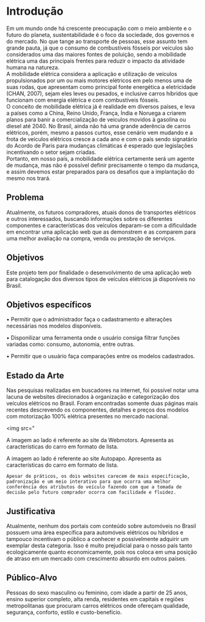 # Introdução

Em um mundo onde há crescente preocupação com o meio ambiente e o futuro do planeta, sustentabilidade é o foco da sociedade, dos governos e do mercado. No que tange ao transporte de pessoas, esse assunto tem grande pauta, já que o consumo de combustíveis fósseis por veículos são considerados uma das maiores fontes de poluição, sendo a mobilidade elétrica uma das principais frentes para reduzir o impacto da atividade humana na natureza.  
A mobilidade elétrica considera a aplicação e utilização de veículos propulsionados por um ou mais motores elétricos em pelo menos uma de suas rodas, que apresentam como principal fonte energética a eletricidade (CHAN, 2007), sejam eles leves ou pesados, e inclusive carros híbridos que funcionam com energia elétrica e com combustíveis fósseis.  
O conceito de mobilidade elétrica já é realidade em diversos países, e leva a países como a China, Reino Unido, França, Índia e Noruega a criarem planos para banir a comercialização de veículos movidos à gasolina ou diesel até 2040. No Brasil, ainda não há uma grande aderência de carros elétricos, porém, mesmo a passos curtos, esse cenário vem mudando e a frota de veículos elétricos cresce a cada ano e com o país sendo signatário do Acordo de Paris para mudanças climáticas é esperado que legislações incentivando o setor sejam criadas.  
Portanto, em nosso país, a mobilidade elétrica certamente será um agente de mudança, mas não é possível definir precisamente o tempo da mudança, e assim devemos estar preparados para os desafios que a implantação do mesmo nos trará.  


## Problema

Atualmente, os futuros compradores, atuais donos de transportes elétricos e outros interessados, buscando informações sobre os diferentes componentes e características dos veículos deparam-se com a dificuldade em encontrar uma aplicação web que as demonstrem e as comparem para uma melhor avaliação na compra, venda ou prestação de serviços.


## Objetivos

Este projeto tem por finalidade o desenvolvimento de uma aplicação web para catalogação dos diversos tipos de veículos elétricos já disponíveis no Brasil. 

## Objetivos específicos

• Permitir que o administrador faça o cadastramento e alterações necessárias nos modelos disponíveis.

• Disponilizar uma ferramenta onde o usuário consiga filtrar funções variadas como: consumo, autonomia, entre outras.

• Permitir que o usuário faça comparações entre os modelos cadastrados.


## Estado da Arte

Nas pesquisas realizadas em buscadores na internet, foi possível notar uma lacuna de websites direcionados à organização e categorização dos veículos elétricos no Brasil. Foram encontradas somente duas páginas mais recentes descrevendo os componentes, detalhes e preços dos modelos com motorização 100% elétrica presentes no mercado nacional.

<img src="



A imagem ao lado é referente ao site da Webmotors. 
Apresenta as características do carro em formato de lista.





A imagem ao lado é referente ao site Autopapo.
Apresenta as características do carro em formato de lista.


	Apesar de práticos, os dois websites carecem de mais especificação, padronização e um meio interativo para que ocorra uma melhor conferência dos atributos do veículo fazendo com que a tomada de decisão pelo futuro comprador ocorra com facilidade e fluidez.


## Justificativa

Atualmente, nenhum dos portais com conteúdo sobre automóveis no Brasil possuem uma área específica para automóveis elétricos ou híbridos e tampouco incentivam o público a conhecer e possivelmente adquirir um exemplar desta categoria. Isso é muito prejudicial para o nosso país tanto ecologicamente quanto economicamente, pois nos coloca em uma posição de atraso em um mercado com crescimento absurdo em outros países. 

## Público-Alvo

Pessoas do sexo masculino ou feminino, com idade a partir de 25 anos, ensino superior completo, alta renda, residentes em capitais e regiões metropolitanas que procuram carros elétricos onde ofereçam qualidade, segurança, conforto, estilo e custo-benefício.  
